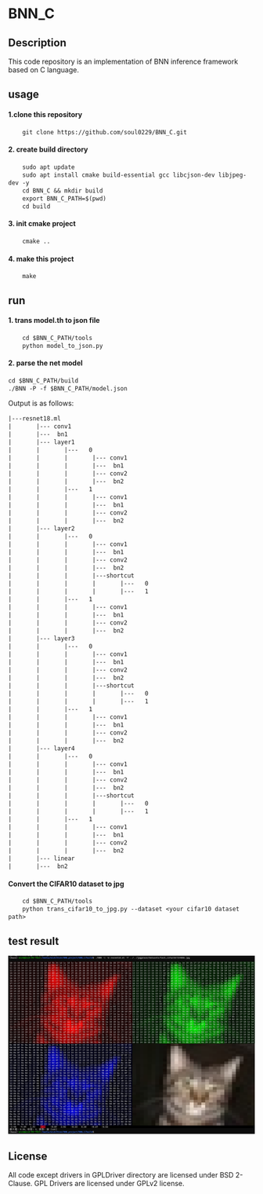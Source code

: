 # BNN_C

## Description
This code repository is an implementation of BNN inference framework based on C language.
## usage
#### 1.clone this repository
```
    git clone https://github.com/soul0229/BNN_C.git
```
#### 2. create build directory
```
    sudo apt update
    sudo apt install cmake build-essential gcc libcjson-dev libjpeg-dev -y 
    cd BNN_C && mkdir build
    export BNN_C_PATH=$(pwd)
    cd build
```
#### 3. init cmake project
```
    cmake ..
```
#### 4. make this project
```
    make
```
## run
#### 1. trans model.th to json file
```
    cd $BNN_C_PATH/tools
    python model_to_json.py
```
#### 2. parse the net model
```
cd $BNN_C_PATH/build
./BNN -P -f $BNN_C_PATH/model.json
```
Output is as follows:
```
|---resnet18.ml
|       |--- conv1
|       |---  bn1
|       |--- layer1
|       |       |---   0
|       |       |       |--- conv1
|       |       |       |---  bn1
|       |       |       |--- conv2
|       |       |       |---  bn2
|       |       |---   1
|       |       |       |--- conv1
|       |       |       |---  bn1
|       |       |       |--- conv2
|       |       |       |---  bn2
|       |--- layer2
|       |       |---   0
|       |       |       |--- conv1
|       |       |       |---  bn1
|       |       |       |--- conv2
|       |       |       |---  bn2
|       |       |       |---shortcut
|       |       |       |       |---   0
|       |       |       |       |---   1
|       |       |---   1
|       |       |       |--- conv1
|       |       |       |---  bn1
|       |       |       |--- conv2
|       |       |       |---  bn2
|       |--- layer3
|       |       |---   0
|       |       |       |--- conv1
|       |       |       |---  bn1
|       |       |       |--- conv2
|       |       |       |---  bn2
|       |       |       |---shortcut
|       |       |       |       |---   0
|       |       |       |       |---   1
|       |       |---   1
|       |       |       |--- conv1
|       |       |       |---  bn1
|       |       |       |--- conv2
|       |       |       |---  bn2
|       |--- layer4
|       |       |---   0
|       |       |       |--- conv1
|       |       |       |---  bn1
|       |       |       |--- conv2
|       |       |       |---  bn2
|       |       |       |---shortcut
|       |       |       |       |---   0
|       |       |       |       |---   1
|       |       |---   1
|       |       |       |--- conv1
|       |       |       |---  bn1
|       |       |       |--- conv2
|       |       |       |---  bn2
|       |--- linear
|       |---  bn2
```
#### Convert the CIFAR10 dataset to jpg
```
    cd $BNN_C_PATH/tools
    python trans_cifar10_to_jpg.py --dataset <your cifar10 dataset path>
```

## test result
![banner_wide_dark](test/test_result.png)

## License
All code except drivers in GPLDriver directory are licensed under BSD 2-Clause. GPL Drivers are licensed under GPLv2 license.